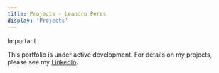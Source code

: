 ```yaml
---
title: Projects - Leandro Peres
display: 'Projects'
---
```


> [!IMPORTANT]
> This portfolio is under active development. For details on my projects, please see my [LinkedIn](https://www.linkedin.com/in/leandroperes).
